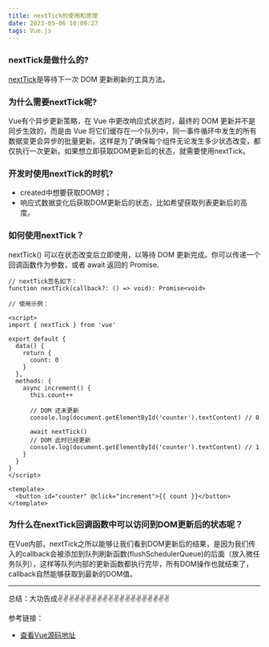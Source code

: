 ```yaml
---
title: nextTick的使用和原理
date: 2023-05-06 10:09:27
tags: Vue.js
---
```


<meta name="referrer" content="no-referrer"/>

### nextTick是做什么的?
[nextTick](https://link.juejin.cn?target=https%3A%2F%2Fstaging-cn.vuejs.org%2Fapi%2Fgeneral.html%23nexttick "https://staging-cn.vuejs.org/api/general.html#nexttick")是等待下一次 DOM 更新刷新的工具方法。

### 为什么需要nextTick呢?

Vue有个异步更新策略，在 Vue 中更改响应式状态时，最终的 DOM 更新并不是同步生效的，而是由 Vue 将它们缓存在一个队列中，同一事件循环中发生的所有数据变更会异步的批量更新。这样是为了确保每个组件无论发生多少状态改变，都仅执行一次更新。如果想立即获取DOM更新后的状态，就需要使用nextTick。


### 开发时使用nextTick的时机?

-   created中想要获取DOM时；
-   响应式数据变化后获取DOM更新后的状态，比如希望获取列表更新后的高度。

### 如何使用nextTick？

nextTick() 可以在状态改变后立即使用，以等待 DOM 更新完成。你可以传递一个回调函数作为参数，或者 await 返回的 Promise.

```
// nextTick签名如下：
function nextTick(callback?: () => void): Promise<void>
```

```
// 使用示例：

<script>
import { nextTick } from 'vue'

export default {
  data() {
    return {
      count: 0
    }
  },
  methods: {
    async increment() {
      this.count++

      // DOM 还未更新
      console.log(document.getElementById('counter').textContent) // 0

      await nextTick()
      // DOM 此时已经更新
      console.log(document.getElementById('counter').textContent) // 1
    }
  }
}
</script>

<template>
  <button id="counter" @click="increment">{{ count }}</button>
</template>
```

### 为什么在nextTick回调函数中可以访问到DOM更新后的状态呢？
在Vue内部，nextTick之所以能够让我们看到DOM更新后的结果，是因为我们传入的callback会被添加到队列刷新函数(flushSchedulerQueue)的后面（放入微任务队列），这样等队列内部的更新函数都执行完毕，所有DOM操作也就结束了，callback自然能够获取到最新的DOM值。


---
总结：大功告成✌️✌️✌️✌️✌️✌️✌️✌️✌️✌️✌️✌️✌️✌️✌️✌️✌️✌️✌️✌️


参考链接：

* [查看Vue源码地址](https://github1s.com/vuejs/core/blob/HEAD/packages/runtime-core/src/renderer.ts#L1549-L1550)

